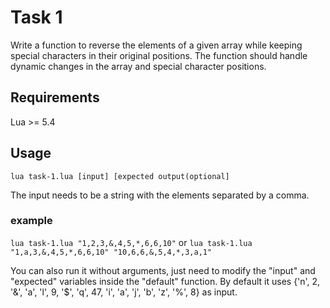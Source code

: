 # Task 1

Write a function to reverse the elements of a given array while keeping special characters in their original positions. The function should handle dynamic changes in the array and special character positions.

## Requirements
Lua >= 5.4

## Usage
``lua task-1.lua [input] [expected output(optional]``

The input needs to be a string with the elements separated by a comma.
### example
``lua task-1.lua "1,2,3,&,4,5,*,6,6,10"``
or
``lua task-1.lua "1,a,3,&,4,5,*,6,6,10" "10,6,6,&,5,4,*,3,a,1"``

You can also run it without arguments, just need to modify the "input" and "expected" variables inside the "default" function.
By default it uses {'n', 2, '&', 'a', 'l', 9, '$', 'q', 47, 'i', 'a', 'j', 'b', 'z', '%', 8} as input.
